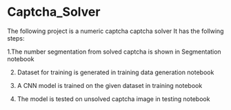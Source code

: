 # Captcha_Solver

The following project is a numeric captcha captcha solver
It has the follwing steps:

1.The number segmentation from solved captcha is shown in Segmentation notebook 

2. Dataset for training is generated in training data generation notebook

3. A CNN model is trained on the given dataset in training notebook

4. The model is tested on unsolved captcha image in testing notebook
